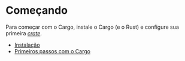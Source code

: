 # Começando

Para começar com o Cargo, instale o Cargo (e o Rust) e configure sua primeira [*crate*][def-crate].

* [Instalação](installation.md)
* [Primeiros passos com o Cargo](first-steps.md)

[def-crate]:  ../appendix/glossary.md#crate  '"crate" (glossary entry)'

